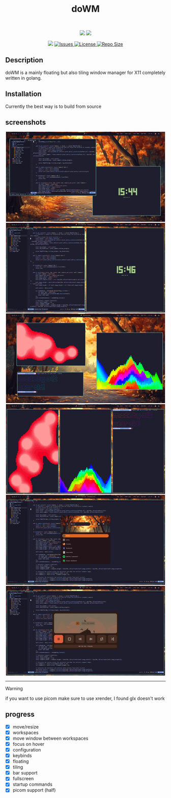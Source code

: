 <div align="center">
      <h1>doWM</h1>
     </div>
<p align="center"> <a href="https://github.com/BobdaProgrammer/doWM" target="_blank"><img alt="" src="https://img.shields.io/badge/Github-302D41?style=for-the-badge&logo=github" style="vertical-align:center" /></a>
</p>
<p align="center">
    <a href="https://github.com/BobdaProgrammer/doWM/pulse" target="_blank"><img src="https://img.shields.io/github/last-commit/BobdaProgrammer/doWM?style=for-the-badge&logo=github&color=7dc4e4&logoColor=D9E0EE&labelColor=302D41"></a>
    <a href="https://github.com/BobdaProgrammer/doWM/stargazers" target="_blank"><img src="https://img.shields.io/github/stars/BobdaProgrammer/doWM?style=for-the-badge&logo=apachespark&color=eed49f&logoColor=D9E0EE&labelColor=302D41"></a>
</p><p align="center">
      <a href="https://visitorbadge.io/status?path=https%3A%2F%2Fgithub.com%2FBobdaProgrammer%2FdoWM"><img src="https://api.visitorbadge.io/api/visitors?path=https%3A%2F%2Fgithub.com%2FBobdaProgrammer%2FdoWM&label=visitors&labelColor=%23ff8a65&countColor=%23111133" /></a>
      <a href="https://github.com/BobdaProgrammer/doWM/issues" target="_blank">
      <img alt="Issues" src="https://img.shields.io/github/issues/BobdaProgrammer/doWM?style=for-the-badge&logo=bilibili&color=F5E0DC&logoColor=D9E0EE&labelColor=302D41" />
    </a>  
       <a href="https://github.com/BobdaProgrammer/doWM/blob/main/LICENSE" target="_blank">
      <img alt="License" src="https://img.shields.io/github/license/BobdaProgrammer/doWM?style=for-the-badge&logo=starship&color=ee999f&logoColor=D9E0EE&labelColor=302D41" />
    </a>  
    <a href="https://github.com/BobdaProgrammer/doWM" target="_blank">
      <img alt="Repo Size" src="https://img.shields.io/github/repo-size/BobdaProgrammer/doWM?color=%23DDB6F2&label=SIZE&logo=codesandbox&style=for-the-badge&logoColor=D9E0EE&labelColor=302D41" />
    </a>
</p>

## Description
doWM is a mainly floating but also tiling window manager for X11 completely written in golang.

## Installation
Currently the best way is to build from source

## screenshots
<div align="center">
<img src="https://github.com/BobdaProgrammer/doWM/blob/main/images/floating.png?raw=true" width="500px">
<img src="https://github.com/BobdaProgrammer/doWM/blob/main/images/tiling.png?raw=true" width="500px">
  
<img src="https://github.com/BobdaProgrammer/doWM/blob/main/images/floatingTerminals.png?raw=true" width="500px">
<img src="https://github.com/BobdaProgrammer/doWM/blob/main/images/tilingTerminals.png?raw=true" width="500px">

<img src="https://github.com/BobdaProgrammer/doWM/blob/main/images/rofi.png?raw=true" width="500px">
<img src="https://github.com/BobdaProgrammer/doWM/blob/main/images/musicWindow.png?raw=true" width="500px">
</div>  

-------------
> [!WARNING]
> if you want to use picom make sure to use xrender, I found glx doesn't work

## progress
- [x] move/resize
- [x] workspaces
- [x] move window between workspaces
- [x] focus on hover
- [x] configuration
- [x] keybinds
- [x] floating
- [x] tiling
- [x] bar support
- [x] fullscreen
- [x] startup commands
- [x] picom support (half) 
